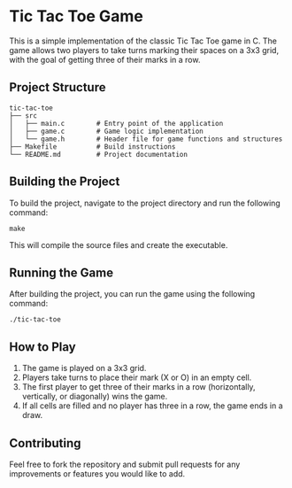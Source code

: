 # Tic Tac Toe Game

This is a simple implementation of the classic Tic Tac Toe game in C. The game allows two players to take turns marking their spaces on a 3x3 grid, with the goal of getting three of their marks in a row.

## Project Structure

```
tic-tac-toe
├── src
│   ├── main.c        # Entry point of the application
│   ├── game.c        # Game logic implementation
│   └── game.h        # Header file for game functions and structures
├── Makefile          # Build instructions
└── README.md         # Project documentation
```

## Building the Project

To build the project, navigate to the project directory and run the following command:

```
make
```

This will compile the source files and create the executable.

## Running the Game

After building the project, you can run the game using the following command:

```
./tic-tac-toe
```

## How to Play

1. The game is played on a 3x3 grid.
2. Players take turns to place their mark (X or O) in an empty cell.
3. The first player to get three of their marks in a row (horizontally, vertically, or diagonally) wins the game.
4. If all cells are filled and no player has three in a row, the game ends in a draw.

## Contributing

Feel free to fork the repository and submit pull requests for any improvements or features you would like to add.